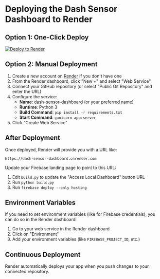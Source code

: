 # Deploying the Dash Sensor Dashboard to Render

## Option 1: One-Click Deploy

[![Deploy to Render](https://render.com/images/deploy-to-render-button.svg)](https://render.com/deploy?repo=https://github.com/TIWARINEERAJ/DASH_WEB)

## Option 2: Manual Deployment

1. Create a new account on [Render](https://render.com/) if you don't have one
2. From the Render dashboard, click "New +" and select "Web Service"
3. Connect your GitHub repository (or select "Public Git Repository" and enter the URL)
4. Configure the service:
   - **Name**: dash-sensor-dashboard (or your preferred name)
   - **Runtime**: Python 3
   - **Build Command**: `pip install -r requirements.txt`
   - **Start Command**: `gunicorn app:server`
5. Click "Create Web Service"

## After Deployment

Once deployed, Render will provide you with a URL like:
```
https://dash-sensor-dashboard.onrender.com
```

Update your Firebase landing page to point to this URL:

1. Edit `build.py` to update the "Access Local Dashboard" button URL
2. Run `python build.py`
3. Run `firebase deploy --only hosting`

## Environment Variables

If you need to set environment variables (like for Firebase credentials), you can do so in the Render dashboard:

1. Go to your web service in the Render dashboard
2. Click on "Environment"
3. Add your environment variables (like `FIREBASE_PROJECT_ID`, etc.)

## Continuous Deployment

Render automatically deploys your app when you push changes to your connected repository. 